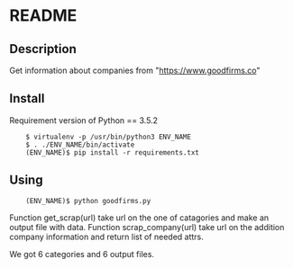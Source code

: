 README
======

Description
-----------

Get information about companies from "https://www.goodfirms.co"

Install
-------

Requirement version of Python == 3.5.2

        $ virtualenv -p /usr/bin/python3 ENV_NAME
        $ . ./ENV_NAME/bin/activate
        (ENV_NAME)$ pip install -r requirements.txt


Using
-----

        (ENV_NAME)$ python goodfirms.py

Function get_scrap(url) take url on the one of catagories and make an output file with data.
Function scrap_company(url) take url on the addition company information and return list of needed attrs.

We got 6 categories and 6 output files.
